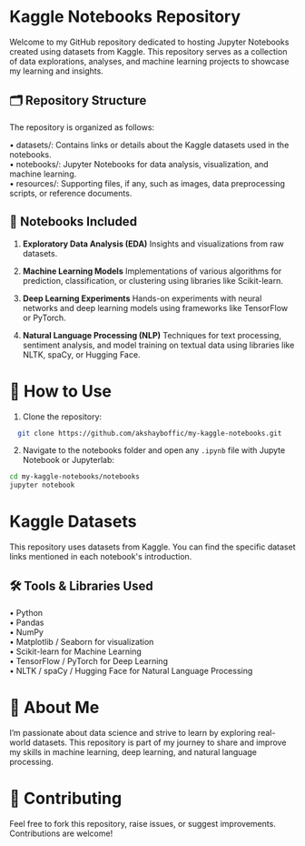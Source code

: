 # **Kaggle Notebooks Repository**

Welcome to my GitHub repository dedicated to hosting Jupyter Notebooks created using datasets from Kaggle. This repository serves as a collection of data explorations, analyses, and machine learning projects to showcase my learning and insights.

## **🗂️ Repository Structure**

The repository is organized as follows:

• datasets/: Contains links or details about the Kaggle datasets used in the notebooks.  
• notebooks/: Jupyter Notebooks for data analysis, visualization, and machine learning.  
• resources/: Supporting files, if any, such as images, data preprocessing scripts, or reference documents.  

## **📌 Notebooks Included**
1. **Exploratory Data Analysis (EDA)**
Insights and visualizations from raw datasets.

2. **Machine Learning Models**
Implementations of various algorithms for prediction, classification, or clustering using libraries like Scikit-learn.

3. **Deep Learning Experiments**
Hands-on experiments with neural networks and deep learning models using frameworks like TensorFlow or PyTorch.

4. **Natural Language Processing (NLP)**
Techniques for text processing, sentiment analysis, and model training on textual data using libraries like NLTK, spaCy, or Hugging Face.

# **🚀 How to Use**

1. Clone the repository:
 ```bash
   git clone https://github.com/akshayboffic/my-kaggle-notebooks.git
```

2. Navigate to the notebooks folder and open any ```.ipynb``` file with Jupyte Notebook or Jupyterlab:
```bash
cd my-kaggle-notebooks/notebooks
jupyter notebook
```
# **Kaggle Datasets**
This repository uses datasets from Kaggle. You can find the specific dataset links mentioned in each notebook's introduction.

## **🛠️ Tools & Libraries Used**

• Python  
• Pandas  
• NumPy  
• Matplotlib / Seaborn for visualization  
• Scikit-learn for Machine Learning  
• TensorFlow / PyTorch for Deep Learning  
• NLTK / spaCy / Hugging Face for Natural Language Processing  
  
# **📖 About Me**
I’m passionate about data science and strive to learn by exploring real-world datasets. This repository is part of my journey to share and improve my skills in machine learning, deep learning, and natural language processing.  

# **🤝 Contributing**  
Feel free to fork this repository, raise issues, or suggest improvements. Contributions are welcome!  
